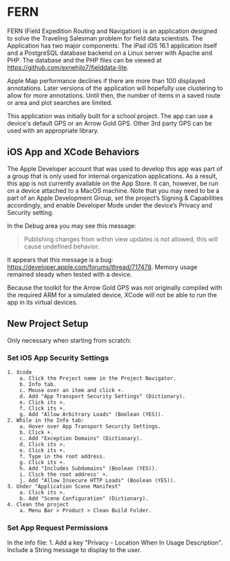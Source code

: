 # FERN
FERN (Field Expedition Routing and Navigation) is an application designed to solve the Traveling Salesman problem for field data scientists. The Application has two major components: The iPad iOS 16.1 application itself and a PostgreSQL database backend on a Linux server with Apache and PHP. The database and the PHP files can be viewed at https://github.com/exnehilo7/fielddata-lite.

Apple Map performance declines if there are more than 100 displayed annotations. Later versions of the application will hopefully use clustering to allow for more annotations. Until then, the number of items in a saved route or area and plot searches are limited.

This application was initially built for a school project. The app can use a device's default GPS or an Arrow Gold GPS. Other 3rd party GPS can be used with an appropriate library.


## iOS App and XCode Behaviors

The Apple Developer account that was used to develop this app was part of a group that is only used for internal organization applications. As a result, this app is not currently available on the App Store. It can, however, be run on a device attached to a MacOS machine. Note that you may need to be a part of an Apple Development Group, set the project’s Signing & Capabilities accordingly, and enable Developer Mode under the device’s Privacy and Security setting.


In the Debug area you may see this message:
> Publishing changes from within view updates is not allowed, this will cause undefined behavior.

It appears that this message is a bug: https://developer.apple.com/forums/thread/717478. Memory usage remained steady when tested with a device.


Because the toolkit for the Arrow Gold GPS was not originally compiled with the required ARM for a simulated device, XCode will not be able to run the app in its virtual devices.


## New Project Setup
Only necessary when starting from scratch:

### Set iOS App Security Settings
	1. Xcode
		a. Click the Project name in the Project Navigator.
		b. Info tab.
		c. Mouse over an item and click +.
		d. Add "App Transport Security Settings" (Dictionary).
		e. Click its >.
		f. Click its +. 
		g. Add "Allow Arbitrary Loads" (Boolean (YES)).
	2. While in the Info tab:
		a. Hover over App Transport Security Settings.
		b. Click +.
		c. Add "Exception Domains" (Dictionary).
		d. Click its >.
		e. Click its +.
		f. Type in the root address.
		g. Click its +.
		h. Add "Includes Subdomains" (Boolean (YES)).
		i. Click the root address' +.
		j. Add "Allow Insecure HTTP Loads" (Boolean (YES)).
	3. Under "Application Scene Manifest"
		a. Click its >.
		b. Add "Scene Configuration" (Dictionary).
	4. Clean the project 
    	a. Menu Bar > Product > Clean Build Folder.

### Set App Request Permissions
In the info file:
	1. Add a key "Privacy - Location When In Usage Description". Include a String message to display to the user.

